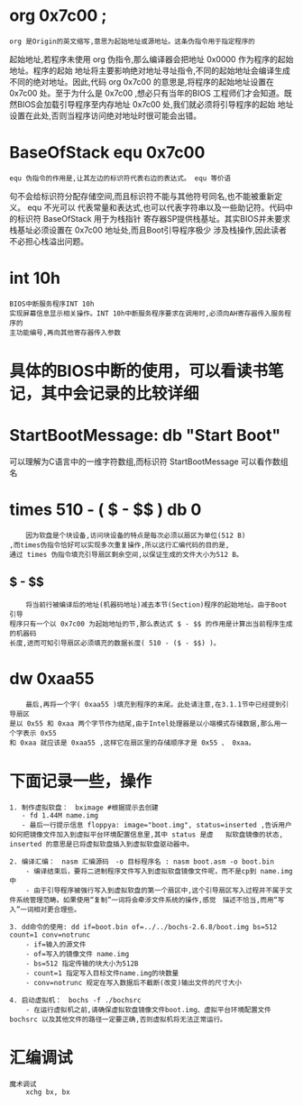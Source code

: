 
# org 0x7c00 ; 

    org 是Origin的英文缩写,意思为起始地址或源地址。这条伪指令用于指定程序的
起始地址,若程序未使用 org 伪指令,那么编译器会把地址 0x0000 作为程序的起始地址。程序的起始
地址将主要影响绝对地址寻址指令,不同的起始地址会编译生成不同的绝对地址。因此,代码 org
0x7c00 的意思是,将程序的起始地址设置在 0x7c00 处。至于为什么是 0x7c00 ,想必只有当年的BIOS
工程师们才会知道。既然BIOS会加载引导程序至内存地址 0x7c00 处,我们就必须将引导程序的起始
地址设置在此处,否则当程序访问绝对地址时很可能会出错。

# BaseOfStack equ 0x7c00
    equ 伪指令的作用是,让其左边的标识符代表右边的表达式。 equ 等价语
句不会给标识符分配存储空间,而且标识符不能与其他符号同名,也不能被重新定义。 equ 不光可以
代表常量和表达式,也可以代表字符串以及一些助记符。代码中的标识符 BaseOfStack 用于为栈指针
寄存器SP提供栈基址。其实BIOS并未要求栈基址必须设置在 0x7c00 地址处,而且Boot引导程序极少
涉及栈操作,因此读者不必担心栈溢出问题。

# int 10h
    BIOS中断服务程序INT 10h
    实现屏幕信息显示相关操作。INT 10h中断服务程序要求在调用时,必须向AH寄存器传入服务程序的
    主功能编号,再向其他寄存器传入参数


# 具体的BIOS中断的使用，可以看读书笔记，其中会记录的比较详细



# StartBootMessage: db "Start Boot"

可以理解为C语言中的一维字符数组,而标识符 StartBootMessage 可以看作数组名


# times 510 - ( $ - $$ ) db 0

        因为软盘是个块设备,访问块设备的特点是每次必须以扇区为单位(512 B)
    ,而times伪指令恰好可以实现多次重复操作,所以这行汇编代码的目的是,
    通过 times 伪指令填充引导扇区剩余空间,以保证生成的文件大小为512 B。

  ## $ - $$
        将当前行被编译后的地址(机器码地址)减去本节(Section)程序的起始地址。由于Boot引导
    程序只有一个以 0x7c00 为起始地址的节,那么表达式 $ - $$ 的作用是计算出当前程序生成的机器码
    长度,进而可知引导扇区必须填充的数据长度( 510 - ($ - $$) )。

# dw 0xaa55

        最后,再将一个字( 0xaa55 )填充到程序的末尾。此处请注意,在3.1.1节中已经提到引导扇区
    是以 0x55 和 0xaa 两个字节作为结尾,由于Intel处理器是以小端模式存储数据,那么用一个字表示 0x55
    和 0xaa 就应该是 0xaa55 ,这样它在扇区里的存储顺序才是 0x55 、 0xaa。



# 下面记录一些，操作

    1. 制作虚拟软盘：　bximage #根据提示去创建　
       - fd 1.44M name.img 
       - 最后一行提示信息 floppya: image="boot.img", status=inserted ,告诉用户如何把镜像文件加入到虚拟平台环境配置信息里,其中 status 是虚   拟软盘镜像的状态, inserted 的意思是已将虚拟软盘插入到虚拟软盘驱动器中。
  
    2. 编译汇编：　nasm 汇编源码　-o 目标程序名 : nasm boot.asm -o boot.bin
        - 编译结束后，要将二进制程序文件写入到虚拟软盘镜像文件呢，而不是cp到 name.img中
        - 由于引导程序被强行写入到虚拟软盘的第一个扇区中,这个引导扇区写入过程并不属于文件系统管理范畴。如果使用“复制”一词将会牵涉文件系统的操作,感觉　描述不恰当,而用“写入”一词相对更合理些。

    3. dd命令的使用: dd if=boot.bin of=../../bochs-2.6.8/boot.img bs=512 count=1 conv=notrunc
        - if=输入的源文件
        - of=写入的镜像文件 name.img
        - bs=512 指定传输的块大小为512B
        - count=1 指定写入目标文件name.img的块数量
        - conv=notrunc 规定在写入数据后不截断(改变)输出文件的尺寸大小

    4. 启动虚拟机：　bochs -f ./bochsrc
        - 在运行虚拟机之前,请确保虚拟软盘镜像文件boot.img、虚拟平台环境配置文件bochsrc 以及其他文件的路径一定要正确,否则虚拟机将无法正常运行。


# 汇编调试
	魔术调试
		xchg bx, bx
